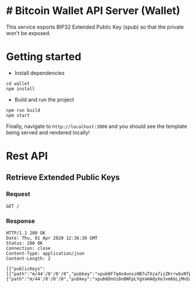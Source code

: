 # # Bitcoin Wallet API Server (Wallet)

This service exports BIP32 Extended Public Key (xpub) so that the private won't be exposed.

# Getting started
- Install dependencies
```
cd wallet
npm install
```
- Build and run the project
```
npm run build
npm start
```

Finally, navigate to `http://localhost:3000` and you should see the template being served and rendered locally!

# Rest API

## Retrieve Extended Public Keys
### Request
```http
GET /
```
### Response

    HTTP/1.1 200 OK
    Date: Thu, 01 Apr 2020 12:36:30 GMT
    Status: 200 OK
    Connection: close
    Content-Type: application/json
    Content-Length: 2

    [{"publicKeys":[{"path":"m/44'/0'/0'/0","pubkey":"xpub6F7q4n4unsiHB7uTXza7izZKrrwbxNTpiW576ukpxJe3XFtDJfXx2xRK11BxfAXaRtbnB8cvErMdXQZcWU3MCyPzBsPPUo3tA7cc1qGsfnk"},{"path":"m/44'/0'/0'/0","pubkey":"xpub6DnUi8nBNFpLYgVaHAQyXeJvm6bLjMnEdCzEWrRK1ER7QnUwdZTkK9CaFH9rL2o3VQ3MCMpzoda3BEpEd2mPpqTC2TCL1cRRtwnxQ7Pw34P"}]}]
